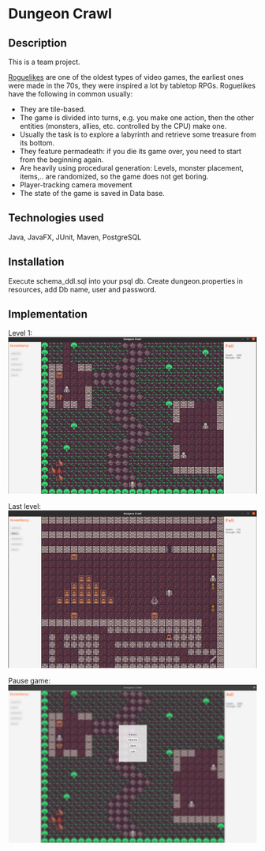 # Dungeon Crawl

## Description

This is a team project.

[Roguelikes](https://en.wikipedia.org/wiki/Roguelike) are one of the oldest
types of video games, the earliest ones were made in the 70s, they were inspired
a lot by tabletop RPGs. Roguelikes have the following in common usually:

- They are tile-based.
- The game is divided into turns, e.g. you make one action, then the other
  entities (monsters, allies, etc. controlled by the CPU) make one.
- Usually the task is to explore a labyrinth and retrieve some treasure from its
  bottom.
- They feature permadeath: if you die its game over, you need to start from the
  beginning again.
- Are heavily using procedural generation: Levels, monster placement, items,..
  are randomized, so the game does not get boring.
- Player-tracking camera movement
- The state of the game is saved in Data base.

## Technologies used
Java, JavaFX, JUnit, Maven, PostgreSQL 

## Installation
Execute schema_ddl.sql into your psql db.
Create dungeon.properties in resources, add Db name, user and password.

## Implementation
Level 1:
![Level 1](./src/main/resources/firstLevel.png)

Last level:
![Last Level](./src/main/resources/lastLevel.png)

Pause game:
![Pause game](./src/main/resources/gamePause.png)

